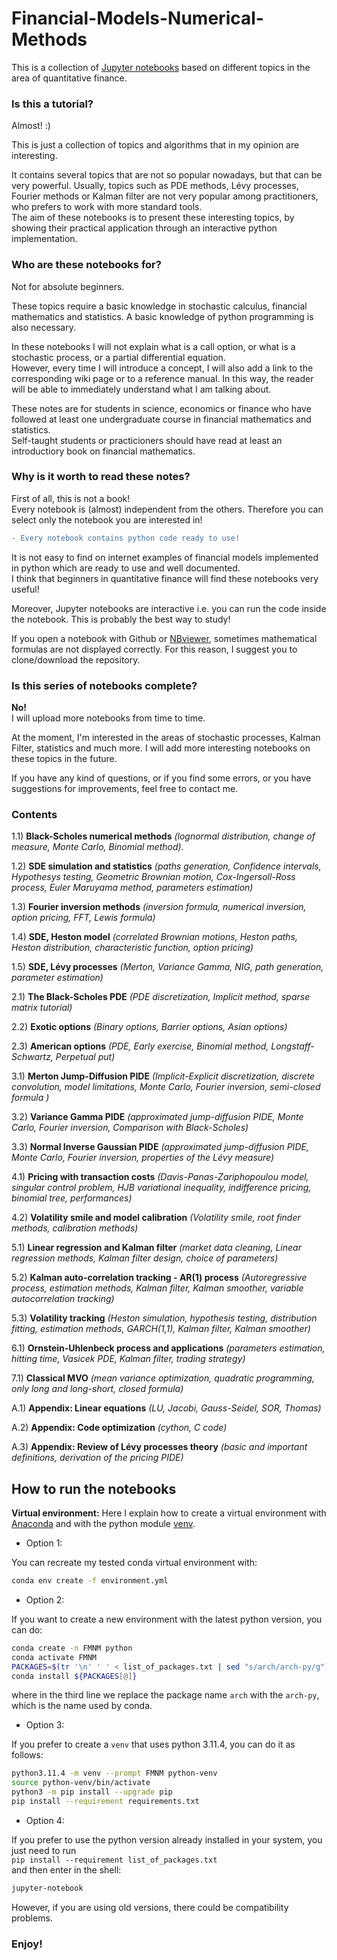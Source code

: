 Financial-Models-Numerical-Methods 
==================================


This is a collection of [Jupyter notebooks](https://jupyter.org/) based on different topics in the area of quantitative finance.


### Is this a tutorial?

Almost! :) 

This is just a collection of topics and algorithms that in my opinion are interesting.     

It contains several topics that are not so popular nowadays, but that can be very powerful. 
Usually, topics such as PDE methods, Lévy processes, Fourier methods or Kalman filter are not very popular among practitioners, who prefers to work with more standard tools.     
The aim of these notebooks is to present these interesting topics, by showing their practical application through an interactive python implementation.


### Who are these notebooks for?

Not for absolute beginners. 

These topics require a basic knowledge in stochastic calculus, financial mathematics and statistics. A basic knowledge of python programming is also necessary.

In these notebooks I will not explain what is a call option, or what is a stochastic process, or a partial differential equation.     
However, every time I will introduce a concept, I will also add a link to the corresponding wiki page or to a reference manual.
In this way, the reader will be able to immediately understand what I am talking about. 

These notes are for students in science, economics or finance who have followed at least one undergraduate course in financial mathematics and statistics.       
Self-taught students or practicioners should have read at least an introductiory book on financial mathematics. 


### Why is it worth to read these notes?  

First of all, this is not a book!      
Every notebook is (almost) independent from the others. Therefore you can select only the notebook you are interested in!

```diff
- Every notebook contains python code ready to use!     
```

It is not easy to find on internet examples of financial models implemented in python which are ready to use and well documented.    
I think that beginners in quantitative finance will find these notebooks very useful!  

Moreover, Jupyter notebooks are interactive i.e. you can run the code inside the notebook. 
This is probably the best way to study!

If you open a notebook with Github or [NBviewer](https://nbviewer.ipython.org), sometimes mathematical formulas are not displayed correctly. 
For this reason, I suggest you to clone/download the repository. 


### Is this series of notebooks complete?

**No!**    
I will upload more notebooks from time to time. 

At the moment, I'm interested in the areas of stochastic processes, Kalman Filter, statistics and much more. I will add more interesting notebooks on these topics in the future. 

If you have any kind of questions, or if you find some errors, or you have suggestions for improvements, feel free to contact me.      



### Contents

1.1) **Black-Scholes numerical methods**
*(lognormal distribution, change of measure, Monte Carlo, Binomial method)*.

1.2) **SDE simulation and statistics**
*(paths generation, Confidence intervals, Hypothesys testing, Geometric Brownian motion, Cox-Ingersoll-Ross process, Euler Maruyama method, parameters estimation)*

1.3) **Fourier inversion methods**
*(inversion formula, numerical inversion, option pricing, FFT, Lewis formula)*

1.4) **SDE, Heston model**
*(correlated Brownian motions, Heston paths, Heston distribution, characteristic function, option pricing)*

1.5) **SDE, Lévy processes** 
*(Merton, Variance Gamma, NIG, path generation, parameter estimation)*

2.1) **The Black-Scholes PDE** 
*(PDE discretization, Implicit method, sparse matrix tutorial)*

2.2) **Exotic options**
*(Binary options, Barrier options, Asian options)*

2.3) **American options**
*(PDE, Early exercise, Binomial method, Longstaff-Schwartz, Perpetual put)*

3.1) **Merton Jump-Diffusion PIDE**
*(Implicit-Explicit discretization, discrete convolution, model limitations, Monte Carlo, Fourier inversion, semi-closed formula )*

3.2) **Variance Gamma PIDE**
*(approximated jump-diffusion PIDE, Monte Carlo, Fourier inversion, Comparison with Black-Scholes)*

3.3) **Normal Inverse Gaussian PIDE** 
*(approximated jump-diffusion PIDE, Monte Carlo, Fourier inversion, properties of the Lévy measure)*

4.1) **Pricing with transaction costs** 
*(Davis-Panas-Zariphopoulou model, singular control problem, HJB variational inequality, indifference pricing, binomial tree, performances)*

4.2) **Volatility smile and model calibration**
*(Volatility smile, root finder methods, calibration methods)*

5.1) **Linear regression and Kalman filter** 
*(market data cleaning, Linear regression methods, Kalman filter design, choice of parameters)*

5.2) **Kalman auto-correlation tracking - AR(1) process** 
*(Autoregressive process, estimation methods, Kalman filter, Kalman smoother, variable autocorrelation tracking)*

5.3) **Volatility tracking** 
*(Heston simulation, hypothesis testing, distribution fitting, estimation methods, GARCH(1,1), Kalman filter, Kalman smoother)*

6.1) **Ornstein-Uhlenbeck process and applications**
*(parameters estimation, hitting time, Vasicek PDE, Kalman filter, trading strategy)*

7.1) **Classical MVO**
*(mean variance optimization, quadratic programming, only long and long-short, closed formula)*

A.1) **Appendix: Linear equations** 
*(LU, Jacobi, Gauss-Seidel, SOR, Thomas)*
  
A.2) **Appendix: Code optimization** 
*(cython, C code)*

A.3) **Appendix: Review of Lévy processes theory**
*(basic and important definitions, derivation of the pricing PIDE)*



## How to run the notebooks 


**Virtual environment:**
Here I explain how to create a virtual environment with [Anaconda](https://www.anaconda.com/distribution/) and with the python module [venv](https://docs.python.org/3.7/tutorial/venv.html). 

- Option 1:

You can recreate my tested conda virtual environment with:

```bash
conda env create -f environment.yml
```

- Option 2:

If you want to create a new environment with the latest python version, you can do: 

```bash
conda create -n FMNM python
conda activate FMNM
PACKAGES=$(tr '\n' ' ' < list_of_packages.txt | sed "s/arch/arch-py/g")
conda install ${PACKAGES[@]}
```

where in the third line we replace the package name `arch` with the `arch-py`, which is the name used by conda.   

- Option 3:

If you prefer to create a `venv` that uses python 3.11.4, you can do it as follows:

```bash
python3.11.4 -m venv --prompt FMNM python-venv
source python-venv/bin/activate
python3 -m pip install --upgrade pip
pip install --requirement requirements.txt
```

- Option 4:

If you prefer to use the python version already installed in your system, you just need to run     
`pip install --requirement list_of_packages.txt`     
and then enter in the shell:

```bash
jupyter-notebook
```


However, if you are using old versions, there could be compatibility problems.

### Enjoy!